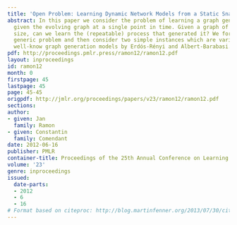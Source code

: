 ```yaml
---
title: 'Open Problem: Learning Dynamic Network Models from a Static Snapshot'
abstract: In this paper we consider the problem of learning a graph generating process
  given the evolving graph at a single point in time. Given a graph of sufficient
  size, can we learn the (repeatable) process that generated it? We formalize the
  generic problem and then consider two simple instances which are variations on the
  well-know graph generation models by Erdós-Rényi and Albert-Barabasi.
pdf: http://proceedings.pmlr.press/ramon12/ramon12.pdf
layout: inproceedings
id: ramon12
month: 0
firstpage: 45
lastpage: 45
page: 45-45
origpdf: http://jmlr.org/proceedings/papers/v23/ramon12/ramon12.pdf
sections: 
author:
- given: Jan
  family: Ramon
- given: Constantin
  family: Comendant
date: 2012-06-16
publisher: PMLR
container-title: Proceedings of the 25th Annual Conference on Learning Theory
volume: '23'
genre: inproceedings
issued:
  date-parts:
  - 2012
  - 6
  - 16
# Format based on citeproc: http://blog.martinfenner.org/2013/07/30/citeproc-yaml-for-bibliographies/
---
```

